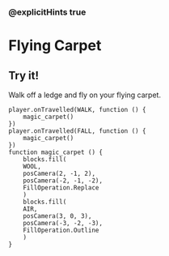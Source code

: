 ### @explicitHints true

# Flying Carpet

## Try it!

Walk off a ledge and fly on your flying carpet.

```template
player.onTravelled(WALK, function () {
    magic_carpet()
})
player.onTravelled(FALL, function () {
    magic_carpet()
})
function magic_carpet () {
    blocks.fill(
    WOOL,
    posCamera(2, -1, 2),
    posCamera(-2, -1, -2),
    FillOperation.Replace
    )
    blocks.fill(
    AIR,
    posCamera(3, 0, 3),
    posCamera(-3, -2, -3),
    FillOperation.Outline
    )
}
```